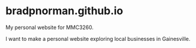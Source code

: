 bradpnorman.github.io
=====================

My personal website for MMC3260.

I want to make a personal website exploring local businesses in Gainesville.
